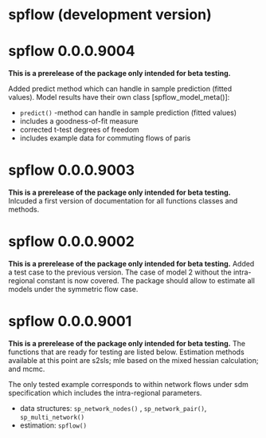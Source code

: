 # spflow (development version)

# spflow 0.0.0.9004

**This is a prerelease of the package only intended for beta testing.**

Added predict method which can handle in sample prediction (fitted values).
Model results have their own class [spflow_model_meta()]:
+ `predict()` -method can handle in sample prediction (fitted values)
+ includes a goodness-of-fit measure
+ corrected t-test degrees of freedom 
+ includes example data for commuting flows of paris

# spflow 0.0.0.9003

**This is a prerelease of the package only intended for beta testing.**
Inlcuded a first version of documentation for all functions classes and methods.

# spflow 0.0.0.9002

**This is a prerelease of the package only intended for beta testing.**
Added a test case to the previous version.
The case of model 2 without the intra-regional constant is now covered.
The package should allow to estimate all models under the symmetric flow case.

# spflow 0.0.0.9001

**This is a prerelease of the package only intended for beta testing.**
The functions that are ready for testing are listed below.
Estimation methods available at this point are s2sls; mle based on the mixed hessian calculation; and mcmc.

The only tested example corresponds to within network flows under sdm specification which includes the intra-regional parameters. 

+ data structures: `sp_network_nodes()` , `sp_network_pair()`, `sp_multi_network()`
+ estimation: `spflow()`
